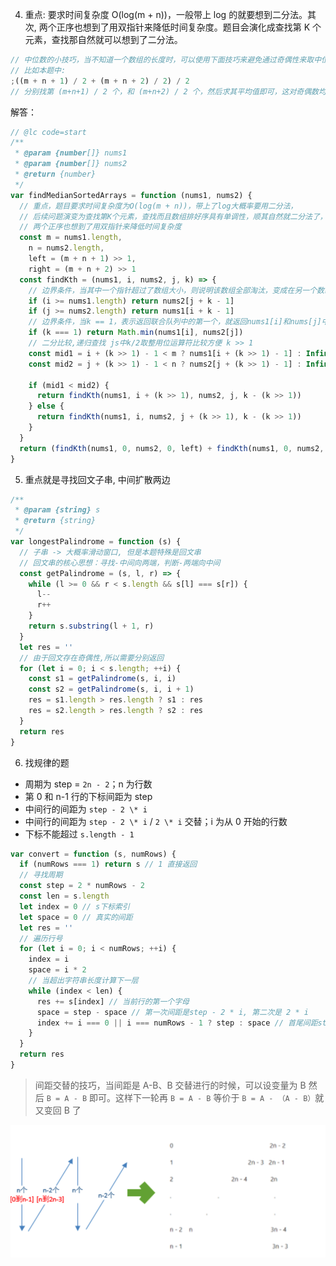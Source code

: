 4. 重点: 要求时间复杂度 O(log(m + n))，一般带上 log 的就要想到二分法。其次, 两个正序也想到了用双指针来降低时间复杂度。题目会演化成查找第 K 个元素，查找那自然就可以想到了二分法。

```js
// 中位数的小技巧，当不知道一个数组的长度时，可以使用下面技巧来避免通过奇偶性来取中位数
// 比如本题中:
;((m + n + 1) / 2 + (m + n + 2) / 2) / 2
// 分别找第 (m+n+1) / 2 个，和 (m+n+2) / 2 个，然后求其平均值即可，这对奇偶数均适用。加入 m+n 为奇数的话，那么其实 (m+n+1) / 2 和 (m+n+2) / 2 的值相等，相当于两个相同的数字相加再除以2，还是其本身。对应数组上记得要减一才是索引
```

解答：

```js
// @lc code=start
/**
 * @param {number[]} nums1
 * @param {number[]} nums2
 * @return {number}
 */
var findMedianSortedArrays = function (nums1, nums2) {
  // 重点，题目要求时间复杂度为O(log(m + n))，带上了log大概率要用二分法，
  // 后续问题演变为查找第K个元素，查找而且数组排好序具有单调性，顺其自然就二分法了，对K二分。
  // 两个正序也想到了用双指针来降低时间复杂度
  const m = nums1.length,
    n = nums2.length,
    left = (m + n + 1) >> 1,
    right = (m + n + 2) >> 1
  const findKth = (nums1, i, nums2, j, k) => {
    // 边界条件，当其中一个指针超过了数组大小，则说明该数组全部淘汰，变成在另一个数组中找第k个
    if (i >= nums1.length) return nums2[j + k - 1]
    if (j >= nums2.length) return nums1[i + k - 1]
    // 边界条件，当k == 1，表示返回联合队列中的第一个，就返回nums1[i]和nums[j]中较小那个
    if (k === 1) return Math.min(nums1[i], nums2[j])
    // 二分比较,递归查找 js中k/2取整用位运算符比较方便 k >> 1
    const mid1 = i + (k >> 1) - 1 < m ? nums1[i + (k >> 1) - 1] : Infinity
    const mid2 = j + (k >> 1) - 1 < n ? nums2[j + (k >> 1) - 1] : Infinity

    if (mid1 < mid2) {
      return findKth(nums1, i + (k >> 1), nums2, j, k - (k >> 1))
    } else {
      return findKth(nums1, i, nums2, j + (k >> 1), k - (k >> 1))
    }
  }
  return (findKth(nums1, 0, nums2, 0, left) + findKth(nums1, 0, nums2, 0, right)) / 2
}
```

5. 重点就是寻找回文子串, 中间扩散两边

```js
/**
 * @param {string} s
 * @return {string}
 */
var longestPalindrome = function (s) {
  // 子串 -> 大概率滑动窗口, 但是本题特殊是回文串
  // 回文串的核心思想：寻找-中间向两端，判断-两端向中间
  const getPalindrome = (s, l, r) => {
    while (l >= 0 && r < s.length && s[l] === s[r]) {
      l--
      r++
    }
    return s.substring(l + 1, r)
  }
  let res = ''
  // 由于回文存在奇偶性,所以需要分别返回
  for (let i = 0; i < s.length; ++i) {
    const s1 = getPalindrome(s, i, i)
    const s2 = getPalindrome(s, i, i + 1)
    res = s1.length > res.length ? s1 : res
    res = s2.length > res.length ? s2 : res
  }
  return res
}
```

6. 找规律的题

- 周期为 step = `2n - 2`；n 为行数
- 第 0 和 n-1 行的下标间距为 step
- 中间行的间距为 `step - 2 \* i`
- 中间行的间距为 `step - 2 \* i` / `2 \* i` 交替；i 为从 0 开始的行数
- 下标不能超过 `s.length - 1`

```js
var convert = function (s, numRows) {
  if (numRows === 1) return s // 1 直接返回
  // 寻找周期
  const step = 2 * numRows - 2
  const len = s.length
  let index = 0 // s下标索引
  let space = 0 // 真实的间距
  let res = ''
  // 遍历行号
  for (let i = 0; i < numRows; ++i) {
    index = i
    space = i * 2
    // 当超出字符串长度计算下一层
    while (index < len) {
      res += s[index] // 当前行的第一个字母
      space = step - space // 第一次间距是step - 2 * i, 第二次是 2 * i
      index += i === 0 || i === numRows - 1 ? step : space // 首尾间距step, 其余间距space
    }
  }
  return res
}
```

> 间距交替的技巧，当间距是 A-B、B 交替进行的时候，可以设变量为 B 然后 `B = A - B` 即可。这样下一轮再 `B = A - B` 等价于 `B = A - （A - B）`就又变回 B 了

![7.12-2022-07-18](https://raw.githubusercontent.com/yokiizx/picgo/main/images/7.12-2022-07-18.png)
